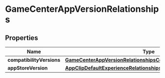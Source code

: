 

# GameCenterAppVersionRelationships


## Properties

| Name | Type | Description | Notes |
|------------ | ------------- | ------------- | -------------|
|**compatibilityVersions** | [**GameCenterAppVersionRelationshipsCompatibilityVersions**](GameCenterAppVersionRelationshipsCompatibilityVersions.md) |  |  [optional] |
|**appStoreVersion** | [**AppClipDefaultExperienceRelationshipsReleaseWithAppStoreVersion**](AppClipDefaultExperienceRelationshipsReleaseWithAppStoreVersion.md) |  |  [optional] |



